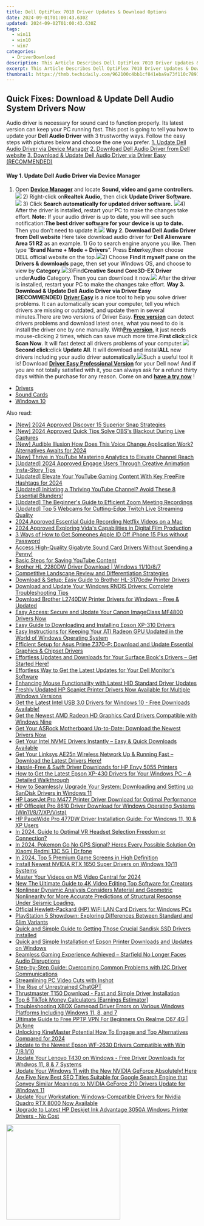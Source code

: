 ```yaml
---
title: Dell OptiPlex 7010 Driver Updates & Download Options
date: 2024-09-01T01:00:43.630Z
updated: 2024-09-02T01:00:43.630Z
tags:
  - win11
  - win10
  - win7
categories:
  - DriverDownload
description: This Article Describes Dell OptiPlex 7010 Driver Updates & Download Options
excerpt: This Article Describes Dell OptiPlex 7010 Driver Updates & Download Options
thumbnail: https://thmb.techidaily.com/962100c4bb1cf841eba9a73f110c7891af5a14d4cf3e7d146e6c0272a50f3335.jpg
---
```


## Quick Fixes: Download & Update Dell Audio System Drivers Now

Audio driver is necessary for sound card to function properly. Its latest version can keep your PC running fast. This post is going to tell you how to update your **Dell Audio Driver** with 3 trustworthy ways. Follow the easy steps with pictures below and choose the one you prefer.[](https://tools.techidaily.com/drivereasy/download/) [1. Update Dell Audio Driver via Device Manager](https://tools.techidaily.com/drivereasy/download/) [2. Download Dell Audio Driver from Dell website](https://tools.techidaily.com/drivereasy/download/) [3. Download & Update Dell Audio Driver via Driver Easy (RECOMMENDED)](https://www.drivereasy.com/knowledge/dell-audio-driver-download-update/#4)

#### **Way 1\. Update Dell Audio Driver via Device Manager**

####

1) Open **[Device Manager](https://tools.techidaily.com/drivereasy/download/)** and locate **Sound, video and game controllers.** **![](https://images.drivereasy.com/wp-content/uploads/2017/02/1-1.png)** 2) Right-click on**Realtek Audio,** then click **Update Driver Software.** **![](https://images.drivereasy.com/wp-content/uploads/2017/02/2-1.png)** 3) Click **Search automatically for updated driver software.** ![](https://images.drivereasy.com/wp-content/uploads/2017/02/3.png)4)  After the driver is installed, restart your PC to make the changes take effort.  **Note:** If your audio driver is up to date, you will see such notification:**The best driver software for your device is up to date.** Then you don’t need to update it.![](https://images.drivereasy.com/wp-content/uploads/2017/02/4.png) **Way 2\. Download Dell Audio Driver from Dell website** Here take download audio driver for **Dell Alienware Area 51 R2** as an example. 1) Go to search engine anyone you like. Then type “**Brand Name + Mode + Drivers**“. Press **Enter**key,then choose DELL official website on the top.![](https://images.drivereasy.com/wp-content/uploads/2017/02/8-15.png)2) Choose **Find it myself** pane on the **Drivers & downloads** page, then set your Windows OS, and choose to view by **Category**.![](https://images.drivereasy.com/wp-content/uploads/2017/02/9.png)3)Find**Creative Sound Core3D-EX Driver** under**Audio** Category. Then you can download it now.![](https://images.drivereasy.com/wp-content/uploads/2017/02/10.png)  After the driver is installed, restart your PC to make the changes take effort.   **Way 3\. Download & Update Dell Audio Driver via Driver Easy (RECOMMENDED)** **[Driver Easy](https://tools.techidaily.com/drivereasy/download/)** is a nice tool to help you solve driver problems. It can automatically scan  your computer, tell you which drivers are missing or outdated, and update them in several minutes.There are two versions of Driver Easy. [**Free version**](https://tools.techidaily.com/drivereasy/download/) can detect drivers problems and download latest ones, what you need to do is install the driver one by one manually. With[**Pro version**](https://tools.techidaily.com/drivereasy/download/), it just needs mouse-clicking 2 times, which can save much more time.**First click**:click **Scan Now**. It will fast detect all drivers problems of your computer.![](https://images.drivereasy.com/wp-content/uploads/2017/02/SCAN2.jpg) **Second click**:click **Update All**. It will download and install**ALL** new drivers including your audio driver automatically.![](https://images.drivereasy.com/wp-content/uploads/2017/02/Dell-1.jpg)Such a useful tool it is! Download **[Driver Easy Professional Version](https://tools.techidaily.com/drivereasy/download/)** for your Dell now! And if you are not totally satisfied with it, you can always ask for a refund thirty days within the purchase for any reason. Come on and **[have a try now](https://tools.techidaily.com/drivereasy/download/)** !

* [Drivers](https://tools.techidaily.com/drivereasy/download/)
* [Sound Cards](https://tools.techidaily.com/drivereasy/download/)
* [Windows 10](https://tools.techidaily.com/drivereasy/download/)

<ins class="adsbygoogle"
     style="display:block"
     data-ad-format="autorelaxed"
     data-ad-client="ca-pub-7571918770474297"
     data-ad-slot="1223367746"></ins>



<ins class="adsbygoogle"
     style="display:block"
     data-ad-client="ca-pub-7571918770474297"
     data-ad-slot="8358498916"
     data-ad-format="auto"
     data-full-width-responsive="true"></ins>

<span class="atpl-alsoreadstyle">Also read:</span>
<div><ul>
<li><a href="https://snapchat-videos.techidaily.com/new-2024-approved-discover-15-superior-snap-strategies/"><u>[New] 2024 Approved  Discover 15 Superior Snap Strategies</u></a></li>
<li><a href="https://screen-capture.techidaily.com/new-2024-approved-quick-tips-solve-obss-blackout-during-live-captures/"><u>[New] 2024 Approved  Quick Tips  Solve OBS's Blackout During Live Captures</u></a></li>
<li><a href="https://fox-helps.techidaily.com/new-audible-illusion-how-does-this-voice-change-application-work-alternatives-awaits-for-2024/"><u>[New] Audible Illusion  How Does This Voice Change Application Work? Alternatives Awaits for 2024</u></a></li>
<li><a href="https://facebook-record-videos.techidaily.com/new-thrive-in-youtube-mastering-analytics-to-elevate-channel-reach/"><u>[New] Thrive in YouTube  Mastering Analytics to Elevate Channel Reach</u></a></li>
<li><a href="https://fox-glue.techidaily.com/updated-2024-approved-engage-users-through-creative-animation-insta-story-tips/"><u>[Updated] 2024 Approved  Engage Users Through Creative Animation  Insta-Story Tips</u></a></li>
<li><a href="https://youtube-docs.techidaily.com/ed-elevate-your-youtube-gaming-content-with-key-freefire-hashtags-for-2024/"><u>[Updated] Elevate Your YouTube Gaming Content With Key FreeFire Hashtags for 2024</u></a></li>
<li><a href="https://youtube-tips.techidaily.com/26454177-updated-initiating-a-thriving-youtube-channel-avoid-these-8-essential-blunders/"><u>[Updated] Initiating a Thriving YouTube Channel? Avoid These 8 Essential Blunders!</u></a></li>
<li><a href="https://remote-screen-capture.techidaily.com/updated-the-beginners-guide-to-efficient-zoom-meeting-recordings/"><u>[Updated] The Beginner's Guide to Efficient Zoom Meeting Recordings</u></a></li>
<li><a href="https://on-screen-recording.techidaily.com/updated-top-5-webcams-for-cutting-edge-twitch-live-streaming-quality/"><u>[Updated] Top 5 Webcams for Cutting-Edge Twitch Live Streaming Quality</u></a></li>
<li><a href="https://screen-activity-recording.techidaily.com/2024-approved-essential-guide-recording-netflix-videos-on-a-mac/"><u>2024 Approved  Essential Guide  Recording Netflix Videos on a Mac</u></a></li>
<li><a href="https://some-knowledge.techidaily.com/2024-approved-exploring-vidas-capabilities-in-digital-film-production/"><u>2024 Approved  Exploring Vida's Capabilities in Digital Film Production</u></a></li>
<li><a href="https://apple-account.techidaily.com/3-ways-of-how-to-get-someones-apple-id-off-iphone-15-plus-without-password-by-drfone-ios/"><u>3 Ways of How to Get Someones Apple ID Off iPhone 15 Plus without Password</u></a></li>
<li><a href="https://driver-download.techidaily.com/1722965716773-access-high-quality-gigabyte-sound-card-drivers-without-spending-a-penny/"><u>Access High-Quality Gigabyte Sound Card Drivers Without Spending a Penny!</u></a></li>
<li><a href="https://remote-screen-capture.techidaily.com/basic-steps-for-saving-youtube-content/"><u>Basic Steps for Saving YouTube Content</u></a></li>
<li><a href="https://driver-download.techidaily.com/brother-hl-2280dw-driver-download-windows-111087/"><u>Brother HL 2280DW Driver Download | Windows 11/10/8/7</u></a></li>
<li><a href="https://driver-download.techidaily.com/competitive-landscape-review-and-differentiation-strategies/"><u>Competitive Landscape Review and Differentiation Strategies</u></a></li>
<li><a href="https://driver-download.techidaily.com/download-and-setup-easy-guide-to-brother-hl-3170cdw-printer-drivers/"><u>Download & Setup: Easy Guide to Brother HL-3170cdw Printer Drivers</u></a></li>
<li><a href="https://driver-download.techidaily.com/download-and-update-your-windows-rndis-drivers-complete-troubleshooting-tips/"><u>Download and Update Your Windows RNDIS Drivers: Complete Troubleshooting Tips</u></a></li>
<li><a href="https://driver-download.techidaily.com/download-brother-l2740dw-printer-drivers-for-windows-free-and-updated/"><u>Download Brother L2740DW Printer Drivers for Windows - Free & Updated</u></a></li>
<li><a href="https://driver-download.techidaily.com/easy-access-secure-and-update-your-canon-imageclass-mf4800-drivers-now/"><u>Easy Access: Secure and Update Your Canon ImageClass MF4800 Drivers Now</u></a></li>
<li><a href="https://driver-download.techidaily.com/easy-guide-to-downloading-and-installing-epson-xp-310-drivers/"><u>Easy Guide to Downloading and Installing Epson XP-310 Drivers</u></a></li>
<li><a href="https://driver-download.techidaily.com/easy-instructions-for-keeping-your-ati-radeon-gpu-updated-in-the-world-of-windows-operating-system/"><u>Easy Instructions for Keeping Your ATI Radeon GPU Updated in the World of Windows Operating System</u></a></li>
<li><a href="https://driver-download.techidaily.com/efficient-setup-for-asus-prime-z370-p-download-and-update-essential-graphics-and-chipset-drivers/"><u>Efficient Setup for Asus Prime Z370-P: Download and Update Essential Graphics & Chipset Drivers</u></a></li>
<li><a href="https://driver-download.techidaily.com/1722967572114-effortless-updates-and-downloads-for-your-surface-books-drivers-get-started-here/"><u>Effortless Updates and Downloads for Your Surface Book's Drivers – Get Started Here!</u></a></li>
<li><a href="https://driver-download.techidaily.com/effortless-way-to-get-the-latest-updates-for-your-dell-monitors-software/"><u>Effortless Way to Get the Latest Updates for Your Dell Monitor's Software</u></a></li>
<li><a href="https://driver-download.techidaily.com/enhancing-mouse-functionality-with-latest-hid-standard-driver-updates/"><u>Enhancing Mouse Functionality with Latest HID Standard Driver Updates</u></a></li>
<li><a href="https://driver-download.techidaily.com/1722963987597-freshly-updated-hp-scanjet-printer-drivers-now-available-for-multiple-windows-versions/"><u>Freshly Updated HP Scanjet Printer Drivers Now Available for Multiple Windows Versions</u></a></li>
<li><a href="https://driver-download.techidaily.com/get-the-latest-intel-usb-30-drivers-for-windows-10-free-downloads-available/"><u>Get the Latest Intel USB 3.0 Drivers for Windows 10 - Free Downloads Available!</u></a></li>
<li><a href="https://driver-download.techidaily.com/get-the-newest-amd-radeon-hd-graphics-card-drivers-compatible-with-windows-nine/"><u>Get the Newest AMD Radeon HD Graphics Card Drivers Compatible with Windows Nine</u></a></li>
<li><a href="https://driver-download.techidaily.com/get-your-asrock-motherboard-up-to-date-download-the-newest-drivers-now/"><u>Get Your ASRock Motherboard Up-to-Date: Download the Newest Drivers Now</u></a></li>
<li><a href="https://driver-download.techidaily.com/get-your-intel-nvme-drivers-instantly-easy-and-quick-downloads-available/"><u>Get Your Intel NVME Drivers Instantly – Easy & Quick Downloads Available</u></a></li>
<li><a href="https://driver-download.techidaily.com/get-your-linksys-ae25n-wireless-network-up-and-running-fast-download-the-latest-drivers-here/"><u>Get Your Linksys AE25n Wireless Network Up & Running Fast – Download the Latest Drivers Here!</u></a></li>
<li><a href="https://driver-download.techidaily.com/hassle-free-and-swift-driver-downloads-for-hp-envy-5055-printers/"><u>Hassle-Free & Swift Driver Downloads for HP Envy 5055 Printers</u></a></li>
<li><a href="https://driver-download.techidaily.com/how-to-get-the-latest-epson-xp-430-drivers-for-your-windows-pc-a-detailed-walkthrough/"><u>How to Get the Latest Epson XP-430 Drivers for Your Windows PC – A Detailed Walkthrough</u></a></li>
<li><a href="https://driver-download.techidaily.com/how-to-seamlessly-upgrade-your-system-downloading-and-setting-up-sandisk-drivers-in-windows-11/"><u>How to Seamlessly Upgrade Your System: Downloading and Setting up SanDisk Drivers in Windows 11</u></a></li>
<li><a href="https://driver-download.techidaily.com/hp-laserjet-pro-m477-printer-driver-download-for-optimal-performance/"><u>HP LaserJet Pro M477 Printer Driver Download for Optimal Performance</u></a></li>
<li><a href="https://driver-download.techidaily.com/hp-officejet-pro-8610-driver-download-for-windows-operating-systems-win1187xpvista/"><u>HP Officejet Pro 8610 Driver Download for Windows Operating Systems (Win11/8/7/XP/Vista)</u></a></li>
<li><a href="https://driver-download.techidaily.com/hp-pagewide-pro-477dw-driver-installation-guide-for-windows-11-10-and-xp-users/"><u>HP PageWide Pro 477DW Driver Installation Guide: For Windows 11, 10 & XP Users</u></a></li>
<li><a href="https://some-techniques.techidaily.com/in-2024-guide-to-optimal-vr-headset-selection-freedom-or-connection/"><u>In 2024, Guide to Optimal VR Headset Selection  Freedom or Connection?</u></a></li>
<li><a href="https://android-pokemon-go.techidaily.com/in-2024-pokemon-go-no-gps-signal-heres-every-possible-solution-on-xiaomi-redmi-13c-5g-drfone-by-drfone-virtual-android/"><u>In 2024, Pokemon Go No GPS Signal? Heres Every Possible Solution On Xiaomi Redmi 13C 5G | Dr.fone</u></a></li>
<li><a href="https://some-approaches.techidaily.com/in-2024-top-5-premium-game-screens-in-high-definition/"><u>In 2024, Top 5 Premium Game Screens in High Definition</u></a></li>
<li><a href="https://driver-download.techidaily.com/install-newest-nvidia-rtx-1650-super-drivers-on-windows-1011-systems/"><u>Install Newest NVIDIA RTX 1650 Super Drivers on Windows 10/11 Systems</u></a></li>
<li><a href="https://remote-screen-capture.techidaily.com/master-your-videos-on-ms-video-central-for-2024/"><u>Master Your Videos on MS Video Central for 2024</u></a></li>
<li><a href="https://ai-driven-video-production.techidaily.com/new-the-ultimate-guide-to-4k-video-editing-top-software-for-creators/"><u>New The Ultimate Guide to 4K Video Editing Top Software for Creators</u></a></li>
<li><a href="https://driver-download.techidaily.com/1722971585858-nonlinear-dynamic-analysis-considers-material-and-geometric-nonlinearity-for-more-accurate-predictions-of-structural-response-under-seismic-loading/"><u>Nonlinear Dynamic Analysis Considers Material and Geometric Nonlinearity for More Accurate Predictions of Structural Response Under Seismic Loading.</u></a></li>
<li><a href="https://driver-download.techidaily.com/official-hewlett-packard-hp-wifi-lan-card-drivers-for-windows-pcs/"><u>Official Hewlett-Packard (HP) WiFi LAN Card Drivers for Windows PCs</u></a></li>
<li><a href="https://buynow-help.techidaily.com/playstation-5-showdown-exploring-differences-between-standard-and-slim-variants/"><u>PlayStation 5 Showdown: Exploring Differences Between Standard and Slim Variants</u></a></li>
<li><a href="https://driver-download.techidaily.com/quick-and-simple-guide-to-getting-those-crucial-sandisk-ssd-drivers-installed/"><u>Quick and Simple Guide to Getting Those Crucial Sandisk SSD Drivers Installed</u></a></li>
<li><a href="https://driver-download.techidaily.com/quick-and-simple-installation-of-epson-printer-downloads-and-updates-on-windows/"><u>Quick and Simple Installation of Epson Printer Downloads and Updates on Windows</u></a></li>
<li><a href="https://win-able.techidaily.com/seamless-gaming-experience-achieved-starfield-no-longer-faces-audio-disruptions/"><u>Seamless Gaming Experience Achieved – Starfield No Longer Faces Audio Disruptions</u></a></li>
<li><a href="https://driver-download.techidaily.com/step-by-step-guide-overcoming-common-problems-with-i2c-driver-communications/"><u>Step-by-Step Guide: Overcoming Common Problems with I2C Driver Communications</u></a></li>
<li><a href="https://extra-information.techidaily.com/streamlining-pc-video-cuts-with-inshot/"><u>Streamlining PC Video Cuts with Inshot</u></a></li>
<li><a href="https://tech-haven.techidaily.com/the-rise-of-unrestrained-chatgpt/"><u>The Rise of Unrestrained ChatGPT</u></a></li>
<li><a href="https://driver-download.techidaily.com/thrustmaster-t150-download-fast-and-simple-driver-installation/"><u>Thrustmaster T150 Download - Fast and Simple Driver Installation</u></a></li>
<li><a href="https://tiktok-videos.techidaily.com/top-6-tiktok-money-calculators-earnings-estimator/"><u>Top 6 TikTok Money Calculators [Earnings Estimator]</u></a></li>
<li><a href="https://driver-download.techidaily.com/troubleshooting-xbox-gamepad-driver-errors-on-various-windows-platforms-including-windows-11-8-and-7/"><u>Troubleshooting XBOX Gamepad Driver Errors on Various Windows Platforms Including Windows 11, 8, and 7</u></a></li>
<li><a href="https://fake-location.techidaily.com/ultimate-guide-to-free-pptp-vpn-for-beginners-on-realme-c67-4g-drfone-by-drfone-virtual-android/"><u>Ultimate Guide to Free PPTP VPN For Beginners On Realme C67 4G | Dr.fone</u></a></li>
<li><a href="https://some-tips.techidaily.com/unlocking-kinemaster-potential-how-to-engage-and-top-alternatives-compared-for-2024/"><u>Unlocking KineMaster Potential  How To Engage and Top Alternatives Compared for 2024</u></a></li>
<li><a href="https://driver-download.techidaily.com/update-to-the-newest-epson-wf-2630-drivers-compatible-with-win-78110/"><u>Update to the Newest Epson WF-2630 Drivers Compatible with Win 7/8.1/10</u></a></li>
<li><a href="https://driver-download.techidaily.com/update-your-lenovo-t430-on-windows-free-driver-downloads-for-wndwos-11-8-and-7-systems/"><u>Update Your Lenovo T430 on Windows - Free Driver Downloads for Wndwos 11, 8 & 7 Systems</u></a></li>
<li><a href="https://driver-download.techidaily.com/update-your-windows-11-with-the-new-nvidia-geforce-absolutely-here-are-five-new-best-seo-titles-suitable-for-google-search-engine-that-convey-similar-meanin143/"><u>Update Your Windows 11 with the New NVIDIA GeForce Absolutely! Here Are Five New Best SEO Titles Suitable for Google Search Engine that Convey Similar Meanings to NVIDIA GeForce 210 Drivers Update for Windows 11</u></a></li>
<li><a href="https://driver-download.techidaily.com/update-your-workstation-windows-compatible-drivers-for-nvidia-quadro-rtx-8000-now-available/"><u>Update Your Workstation: Windows-Compatible Drivers for Nvidia Quadro RTX 8000 Now Available</u></a></li>
<li><a href="https://driver-download.techidaily.com/upgrade-to-latest-hp-deskjet-ink-advantage-3050a-windows-printer-drivers-no-cost/"><u>Upgrade to Latest HP Deskjet Ink Advantage 3050A Windows Printer Drivers - No Cost</u></a></li>
</ul></div>

<!-- affiliate ads begin -->
<a href="https://caperobbin.sjv.io/c/5597632/2006123/18460" target="_top" id="2006123"><img src="//a.impactradius-go.com/display-ad/18460-2006123" border="0" alt="" width="300" height="250"/></a><img height="0" width="0" src="https://imp.pxf.io/i/5597632/2006123/18460" style="position:absolute;visibility:hidden;" border="0" />
<!-- affiliate ads end -->